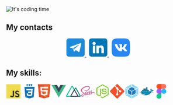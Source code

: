 <img src="https://images4.alphacoders.com/988/988277.jpg" alt="It's coding time"/>

## My contacts
<div align="center">
  <a href="https://t.me/wozgard" style="border-radius:5px;">
    <img src="./img/telegram.png" alt="Telegram Badge" width="50" height="50"/>
  </a>&nbsp;
  <a href="https://www.linkedin.com/in/wozgard" style="border-radius:5px;">
    <img src="./img/linkedin.png" alt="LinkedIn Badge" width="50" height="50"/>
  </a>&nbsp;
  <a href="https://www.vk.com/wozgard" style="border-radius:5px;">
    <img src="./img/vk.png" alt="VK Badge" width="50" height="50"/>
  </a>
</div>

## My skills:
<div style="display: flex;" align="center">
<img src="https://github.com/devicons/devicon/blob/master/icons/javascript/javascript-original.svg" title="JavaScript" alt="JavaScript" width="40" height="40"/>&nbsp;

<img src="https://github.com/devicons/devicon/blob/master/icons/css3/css3-plain-wordmark.svg" title="CSS3" alt="CSS" width="40" height="40"/>

<img src="https://github.com/devicons/devicon/blob/master/icons/html5/html5-original.svg" title="HTML5" alt="HTML" width="40" height="40"/>

<img src="https://github.com/devicons/devicon/blob/master/icons/vuejs/vuejs-original.svg" title="Vue" width="40" height="40"/>

<img src="https://github.com/devicons/devicon/blob/master/icons/nuxtjs/nuxtjs-original.svg" title="Nuxt" alt="Nuxt" width="40" height="40"/>

<img src="https://github.com/devicons/devicon/blob/master/icons/sass/sass-original.svg" title="SASS" alt="SASS" width="40" height="40"/>

<img src="https://github.com/devicons/devicon/blob/master/icons/nodejs/nodejs-original.svg" title="NodeJS" alt="NodeJS" width="40" height="40"/>
  
<img src="https://github.com/devicons/devicon/blob/master/icons/git/git-original.svg" title="Git" alt="Git" width="40" height="40"/>

<img src="https://github.com/devicons/devicon/blob/master/icons/webpack/webpack-original.svg" title="Webpack" alt="Webpack" width="40" height="40"/>

<img src="https://github.com/devicons/devicon/blob/master/icons/docker/docker-original.svg" title="Docker" alt="Docker" width="40" height="40"/>

<img src="https://github.com/devicons/devicon/blob/master/icons/figma/figma-original.svg" title="Figma" alt="Figma" width="40" height="40"/>
</div>

